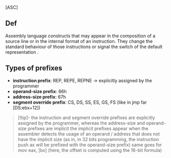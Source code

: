 [ASC]
## Def
Assembly language constructs that may appear in the composition of a source line or in the internal format of an instruction. They change the standard behaviour of those instructions or signal the switch of the default representation .
## Types of prefixes
- **instruction prefix**: REP, REPE, REPNE $\rightarrow$ explicitly assigned by the programmer
- **operand-size prefix**: 66h
- **address-size prefix**: 67h
- **segment override prefix**: CS, DS, SS, ES, GS, FS (like in jmp far \[DS:ebx+12])

>[!tip]- the instruction and segment override prefixes are explicitly assigned by the programmer, whereas the address-size and operand-size prefixes are implicit
>the implicit prefixes appear when the assembler detects the usage of an operand / address that does not have the implicit size (as in, in 32 bits programming, the instruction push ax will be prefixed with the operand-size prefix)
>same goes for mov eax, \[bx] (here, the offset is computed using the 16-bit formula)




